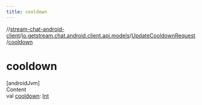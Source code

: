 ```yaml
---
title: cooldown
---
```

//[stream-chat-android-client](../../../index.md)/[io.getstream.chat.android.client.api.models](../index.md)/[UpdateCooldownRequest](index.md)/[cooldown](cooldown.md)



# cooldown  
[androidJvm]  
Content  
val [cooldown](cooldown.md): [Int](https://kotlinlang.org/api/latest/jvm/stdlib/kotlin/-int/index.html)  



